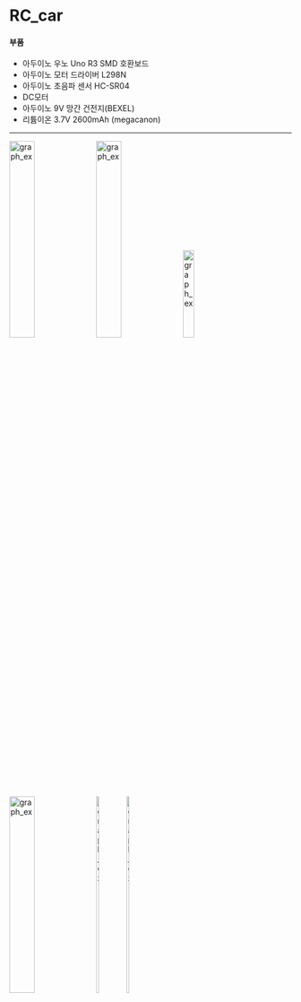 # RC_car

#### 부품


* 아두이노 우노 Uno R3 SMD 호환보드
* 아두이노 모터 드라이버 L298N
* 아두이노 초음파 센서 HC-SR04
* DC모터
* 아두이노 9V 망간 건전지(BEXEL)
* 리튬이온 3.7V 2600mAh (megacanon)


----------------------------------------

<img src="https://user-images.githubusercontent.com/81853056/149288839-572386f7-4c82-459c-a5ed-33158fe67e5d.png" width="30%" height="30%" title="graph" alt="graph_ex"></img>
<img src="https://user-images.githubusercontent.com/81853056/149289020-9ab63c4c-8f34-4f96-87d2-41dae5b856f2.png" width="30%" height="30%" title="graph" alt="graph_ex"></img>
<img src="https://user-images.githubusercontent.com/81853056/149289086-ed754b71-1198-48be-8a1e-5d8b21379f38.png" width="20%" height="20%" title="graph" alt="graph_ex"></img></br>
<img src="https://user-images.githubusercontent.com/81853056/149289320-69b4070b-0eec-4823-adad-18ddf9d5cc14.png" width="30%" height="30%" title="graph" alt="graph_ex"></img>
<img src="https://user-images.githubusercontent.com/81853056/149289436-762744bc-eba2-4adc-9cd3-5e3d0ad3dc73.png" width="10%" height="30%" title="graph" alt="graph_ex"></img>
<img src="https://user-images.githubusercontent.com/81853056/149289559-b11b8fb2-9d40-429c-966a-0f892c7a801d.png" width="10%" height="30%" title="graph" alt="graph_ex"></img></br>
  
